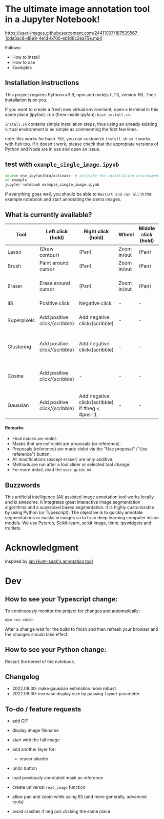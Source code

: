 # The ultimate image annotation tool in a Jupyter Notebook!


https://user-images.githubusercontent.com/24411007/187539567-1cda6ac8-d8e9-4e1d-b700-eb1d8c2ea75e.mp4


Follows:

- How to install
- How to use
- Examples

## Installation instructions

This project requires Python>=3.9, npm and nodejs (LTS, version 16). Their installation is on you.

If you want to create a fresh new virtual environment, open a terminal in this same place (ipyfan).
run (from inside ipyfan): `bash install.sh`.

`install.sh` contains simple installation steps, thus using an already existing virtual environment is as simple as commenting the first few lines.

note: this works for bash. Yet, you can customize `install.sh` so it works with fish too. If it doesn't work, please check that the appropiate versions of Python and Node are in use and open an issue.

## test with `example_single_image.ipynb`

```bash
source env_ipyfan/bin/activate  # activate the installation environment
cd example
jupyter notebook example_single_image.ipynb
```

If everything goes well, you should be able to `Restart and run all` in the example notebook and start annotating the demo images.

## What is currently available?


| Tool  | Left click (hold) | Right click (hold) | Wheel | Middle click (hold) | Tool slider | Description | 
| ----- | ----------------- | ------------------ | ----- | ------------------- | --- | --- |
| Lasso | (Draw contour)  | (Pan) | Zoom in/out | (Pan) | - | - |
| Brush | Paint around cursor | (Pan) | Zoom in/out | (Pan) | Change brush size | - |
| Eraser | Erase around cursor | (Pan) | Zoom in/out | (Pan) | Change eraser size | The only way to reduce violet mask |
| IIS | Positive click  | Negative click | - | - | - | - |
| Superpixels | Add positive click/(scribble)  | Add negative click/(scribble) | - | - | Change superpixel scale | A segment is proposed if #pos > #neg |
| Clustering | Add positive click/(scribble)  | Add negative click/(scribble) | - | - | Change number of clusters | A segment is proposed if #pos > #neg |
| Cosine | Add positive click/(scribble)  | - | - | - | Change mean cosine similarity threshold | - |
| Gaussian | Add positive click/(scribble)  | Add negative click/(scribble) if #neg < #pos-1 | - | - | Change threshold on Mahalanobis distance | Using large #neg causes inestability |



#### Remarks
- Final masks are violet.
- Masks that are not violet are proposals (or reference).
- Proposals (reference) are made violet via the "Use proposal" ("Use reference") button.
- All modifications (except eraser) are only additive.
- Methods are run after a tool slider or selected tool change.
- For more detail, read the `user_guide.md`


## Buzzwords

This artificial intelligence (AI) assisted image annotation tool works locally and is awesome. It integrates great interactive image segmentation algorithms and a superpixel based segmentation. It is highly customizable by using Python (or Typescript). The objective is to quickly annotate segmentations or masks in images so to train deep learning computer vision models. We use Pytorch, Scikit-learn, scikit image, timm, ipywidgets and traitlets.

# Acknowledgment

Inspired by [Ian Hunt-Isaak's annotation tool](https://github.com/ianhi/ipysegment)

# Dev

## How to see your Typescript change:

To continuously monitor the project for changes and automatically:

```bash
npm run watch
```

After a change wait for the build to finish and then refresh your browser and the changes should take effect.

## How to see your Python change:

Restart the kernel of the notebook.

## Changelog
- 2022.08.30: make gaussian estimation more robust
- 2022.08.30: increase display size by passing `layout` parameter

## To-do / feature requests
- add GIF

- display image filename
- start with the full image 
- add another layer for:
  - eraser siluette
- undo button
- load previously annotated mask as reference
- create universal `read_image` function
- allow pan and zoom while using IIS (and more generally, advanced tools)
- avoid crashes if neg pos clicking the same place
